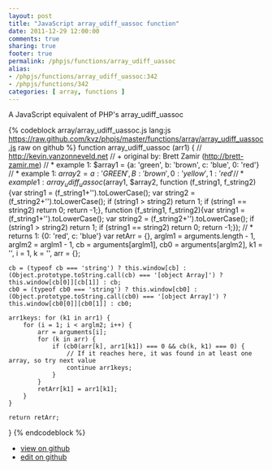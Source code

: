 ```yaml
---
layout: post
title: "JavaScript array_udiff_uassoc function"
date: 2011-12-29 12:00:00
comments: true
sharing: true
footer: true
permalink: /phpjs/functions/array_udiff_uassoc
alias:
- /phpjs/functions/array_udiff_uassoc:342
- /phpjs/functions/342
categories: [ array, functions ]
---
```

A JavaScript equivalent of PHP's array_udiff_uassoc
<!-- more -->
{% codeblock array/array_udiff_uassoc.js lang:js https://raw.github.com/kvz/phpjs/master/functions/array/array_udiff_uassoc.js raw on github %}
function array_udiff_uassoc (arr1) {
    // http://kevin.vanzonneveld.net
    // +   original by: Brett Zamir (http://brett-zamir.me)
    // *     example 1: $array1 = {a: 'green', b: 'brown', c: 'blue', 0: 'red'}
    // *     example 1: $array2 = {a: 'GREEN', B: 'brown', 0: 'yellow', 1: 'red'}
    // *     example 1: array_udiff_uassoc($array1, $array2, function (f_string1, f_string2){var string1 = (f_string1+'').toLowerCase(); var string2 = (f_string2+'').toLowerCase(); if (string1 > string2) return 1; if (string1 == string2) return 0; return -1;}, function (f_string1, f_string2){var string1 = (f_string1+'').toLowerCase(); var string2 = (f_string2+'').toLowerCase(); if (string1 > string2) return 1; if (string1 == string2) return 0; return -1;});
    // *     returns 1: {0: 'red', c: 'blue'}
    var retArr = {},
        arglm1 = arguments.length - 1,
        arglm2 = arglm1 - 1,
        cb = arguments[arglm1],
        cb0 = arguments[arglm2],
        k1 = '',
        i = 1,
        k = '',
        arr = {};

    cb = (typeof cb === 'string') ? this.window[cb] : (Object.prototype.toString.call(cb) === '[object Array]') ? this.window[cb[0]][cb[1]] : cb;
    cb0 = (typeof cb0 === 'string') ? this.window[cb0] : (Object.prototype.toString.call(cb0) === '[object Array]') ? this.window[cb0[0]][cb0[1]] : cb0;

    arr1keys: for (k1 in arr1) {
        for (i = 1; i < arglm2; i++) {
            arr = arguments[i];
            for (k in arr) {
                if (cb0(arr[k], arr1[k1]) === 0 && cb(k, k1) === 0) {
                    // If it reaches here, it was found in at least one array, so try next value
                    continue arr1keys;
                }
            }
            retArr[k1] = arr1[k1];
        }
    }

    return retArr;
}
{% endcodeblock %}
<ul>
 <li><a href="https://github.com/kvz/phpjs/blob/master/functions/array/array_udiff_uassoc.js">view on github</a></li>
 <li><a href="https://github.com/kvz/phpjs/edit/master/functions/array/array_udiff_uassoc.js">edit on github</a></li>
</ul>
